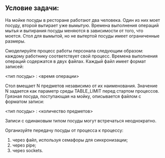 ## Условие задачи:

На мойке посуды в ресторане работают два человека. Один из них моет посуду, второй вытирает уже вымытую. Времена выполнения операций мытья и вытирания посуды меняются в зависимости от того, что моется. Стол для вымытой, но не вытертой посуды имеет ограниченные размеры.

Смоделируйте процесс работы персонала следующим образом: каждому работнику соответствует свой процесс. Времена выполнения операций содержатся в двух файлах. Каждый файл имеет формат записей:

<тип посуды> : <время операции>

Стол вмещает N предметов независимо от их наименования. Значение N задается как параметр среды TABLE_LIMIT перед стартом процессов. Грязная посуда, поступающая на мойку, описывается файлом с форматом записи:

<тип посуды> : <количество предметов>

Записи с одинаковым типом посуды могут встречаться неоднократно.

Организуйте передачу посуды от процесса к процессу:

1) через файл, используя семафоры для синхронизации;
2) через pipe;
3) через sockets.
